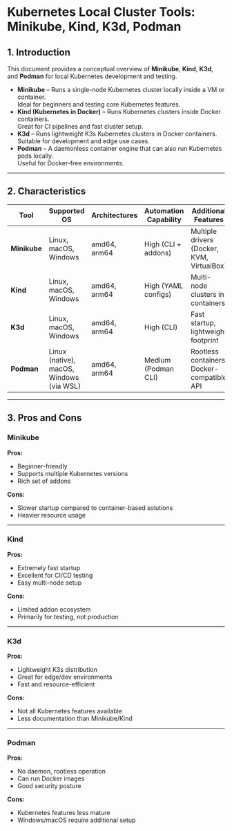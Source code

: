 # Kubernetes Local Cluster Tools: Minikube, Kind, K3d, Podman

## 1. Introduction

This document provides a conceptual overview of **Minikube**, **Kind**, **K3d**, and **Podman** for local Kubernetes development and testing.

- **Minikube** – Runs a single-node Kubernetes cluster locally inside a VM or container.  
  Ideal for beginners and testing core Kubernetes features.
- **Kind (Kubernetes in Docker)** – Runs Kubernetes clusters inside Docker containers.  
  Great for CI pipelines and fast cluster setup.
- **K3d** – Runs lightweight K3s Kubernetes clusters in Docker containers.  
  Suitable for development and edge use cases.
- **Podman** – A daemonless container engine that can also run Kubernetes pods locally.  
  Useful for Docker-free environments.

---

## 2. Characteristics

| Tool        | Supported OS          | Architectures     | Automation Capability | Additional Features |
|-------------|-----------------------|-------------------|-----------------------|---------------------|
| **Minikube** | Linux, macOS, Windows | amd64, arm64      | High (CLI + addons)   | Multiple drivers (Docker, KVM, VirtualBox) |
| **Kind**     | Linux, macOS, Windows | amd64, arm64      | High (YAML configs)   | Multi-node clusters in containers |
| **K3d**      | Linux, macOS, Windows | amd64, arm64      | High (CLI)            | Fast startup, lightweight footprint |
| **Podman**   | Linux (native), macOS, Windows (via WSL) | amd64, arm64 | Medium (Podman CLI) | Rootless containers, Docker-compatible API |

---

## 3. Pros and Cons

### **Minikube**
**Pros:**
- Beginner-friendly
- Supports multiple Kubernetes versions
- Rich set of addons

**Cons:**
- Slower startup compared to container-based solutions
- Heavier resource usage

---

### **Kind**
**Pros:**
- Extremely fast startup
- Excellent for CI/CD testing
- Easy multi-node setup

**Cons:**
- Limited addon ecosystem
- Primarily for testing, not production

---

### **K3d**
**Pros:**
- Lightweight K3s distribution
- Great for edge/dev environments
- Fast and resource-efficient

**Cons:**
- Not all Kubernetes features available
- Less documentation than Minikube/Kind

---

### **Podman**
**Pros:**
- No daemon, rootless operation
- Can run Docker images
- Good security posture

**Cons:**
- Kubernetes features less mature
- Windows/macOS require additional setup

